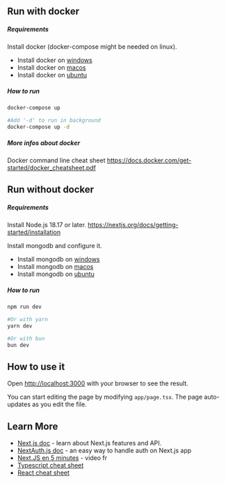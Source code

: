 ## Run with docker

##### Requirements

Install docker (docker-compose might be needed on linux).

- Install docker on [windows](https://docs.docker.com/desktop/install/windows-install/) 
- Install docker on [macos](https://docs.docker.com/desktop/install/mac-install/) 
- Install docker on [ubuntu](https://docs.docker.com/engine/install/ubuntu/) 

##### How to run

```bash
docker-compose up

#Add '-d' to run in background
docker-compose up -d
```

##### More infos about docker

Docker command line cheat sheet 
https://docs.docker.com/get-started/docker_cheatsheet.pdf

## Run without docker

##### Requirements

Install Node.js 18.17 or later.
https://nextjs.org/docs/getting-started/installation

Install mongodb and configure it.

- Install mongodb on [windows](https://www.mongodb.com/docs/manual/tutorial/install-mongodb-on-windows/) 
- Install mongodb on [macos](https://www.mongodb.com/docs/manual/tutorial/install-mongodb-on-os-x/) 
- Install mongodb on [ubuntu](https://www.mongodb.com/docs/manual/tutorial/install-mongodb-on-ubuntu/) 


##### How to run

```bash
npm run dev

#Or with yarn
yarn dev

#Or with bun
bun dev
```

## How to use it

Open [http://localhost:3000](http://localhost:3000) with your browser to see the result.

You can start editing the page by modifying `app/page.tsx`. The page auto-updates as you edit the file.

## Learn More

- [Next.js doc](https://nextjs.org/docs) - learn about Next.js features and API.
- [NextAuth.js doc](https://next-auth.js.org/getting-started/example) - an easy way to handle auth on Next.js app
- [Next.JS en 5 minutes](https://www.youtube.com/watch?v=Q5W5FYFzcEk&t=302s) - video fr
- [Typescript cheat sheet](https://devhints.io/typescript) 
- [React cheat sheet](http://cheatsheets.shecodes.io/react)
